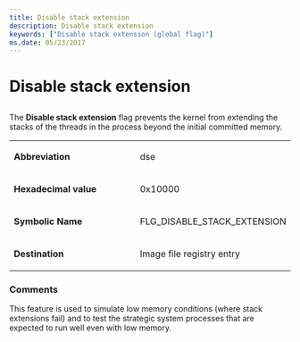 ```yaml
---
title: Disable stack extension
description: Disable stack extension
keywords: ["Disable stack extension (global flag)"]
ms.date: 05/23/2017
---
```


# Disable stack extension


## <span id="ddk_disable_stack_extension_dtools"></span><span id="DDK_DISABLE_STACK_EXTENSION_DTOOLS"></span>


The **Disable stack extension** flag prevents the kernel from extending the stacks of the threads in the process beyond the initial committed memory.

<table>
<colgroup>
<col width="50%" />
<col width="50%" />
</colgroup>
<tbody>
<tr class="odd">
<td align="left"><p><strong>Abbreviation</strong></p></td>
<td align="left"><p>dse</p></td>
</tr>
<tr class="even">
<td align="left"><p><strong>Hexadecimal value</strong></p></td>
<td align="left"><p>0x10000</p></td>
</tr>
<tr class="odd">
<td align="left"><p><strong>Symbolic Name</strong></p></td>
<td align="left"><p>FLG_DISABLE_STACK_EXTENSION</p></td>
</tr>
<tr class="even">
<td align="left"><p><strong>Destination</strong></p></td>
<td align="left"><p>Image file registry entry</p></td>
</tr>
</tbody>
</table>

 

### <span id="comments"></span><span id="COMMENTS"></span>Comments

This feature is used to simulate low memory conditions (where stack extensions fail) and to test the strategic system processes that are expected to run well even with low memory.

 

 





